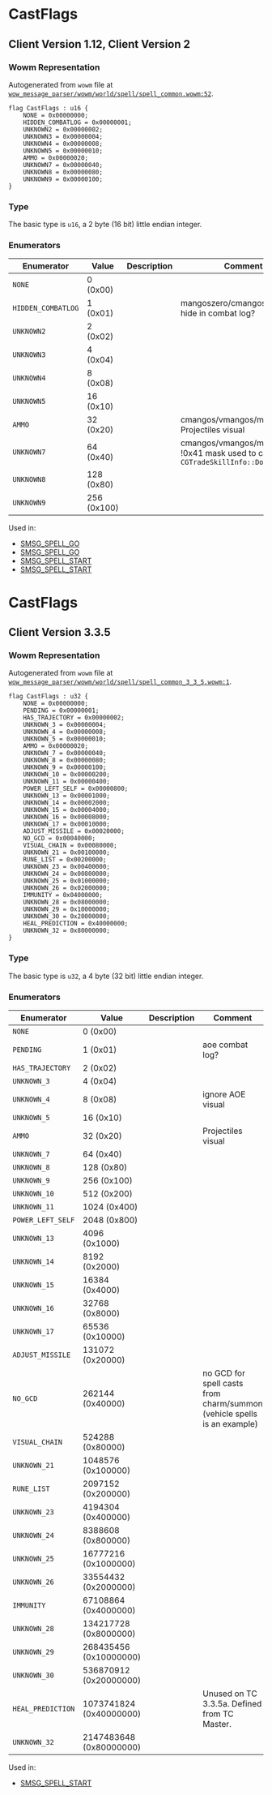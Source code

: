 # CastFlags

## Client Version 1.12, Client Version 2

### Wowm Representation

Autogenerated from `wowm` file at [`wow_message_parser/wowm/world/spell/spell_common.wowm:52`](https://github.com/gtker/wow_messages/tree/main/wow_message_parser/wowm/world/spell/spell_common.wowm#L52).

```rust,ignore
flag CastFlags : u16 {
    NONE = 0x00000000;
    HIDDEN_COMBATLOG = 0x00000001;
    UNKNOWN2 = 0x00000002;
    UNKNOWN3 = 0x00000004;
    UNKNOWN4 = 0x00000008;
    UNKNOWN5 = 0x00000010;
    AMMO = 0x00000020;
    UNKNOWN7 = 0x00000040;
    UNKNOWN8 = 0x00000080;
    UNKNOWN9 = 0x00000100;
}
```
### Type
The basic type is `u16`, a 2 byte (16 bit) little endian integer.
### Enumerators
| Enumerator | Value  | Description | Comment |
| --------- | -------- | ----------- | ------- |
| `NONE` | 0 (0x00) |  |  |
| `HIDDEN_COMBATLOG` | 1 (0x01) |  | mangoszero/cmangos/vmangos: hide in combat log? |
| `UNKNOWN2` | 2 (0x02) |  |  |
| `UNKNOWN3` | 4 (0x04) |  |  |
| `UNKNOWN4` | 8 (0x08) |  |  |
| `UNKNOWN5` | 16 (0x10) |  |  |
| `AMMO` | 32 (0x20) |  | cmangos/vmangos/mangoszero: Projectiles visual |
| `UNKNOWN7` | 64 (0x40) |  | cmangos/vmangos/mangoszero: !0x41 mask used to call `CGTradeSkillInfo::DoRecast` |
| `UNKNOWN8` | 128 (0x80) |  |  |
| `UNKNOWN9` | 256 (0x100) |  |  |

Used in:
* [SMSG_SPELL_GO](smsg_spell_go.md)
* [SMSG_SPELL_GO](smsg_spell_go.md)
* [SMSG_SPELL_START](smsg_spell_start.md)
* [SMSG_SPELL_START](smsg_spell_start.md)
# CastFlags

## Client Version 3.3.5

### Wowm Representation

Autogenerated from `wowm` file at [`wow_message_parser/wowm/world/spell/spell_common_3_3_5.wowm:1`](https://github.com/gtker/wow_messages/tree/main/wow_message_parser/wowm/world/spell/spell_common_3_3_5.wowm#L1).

```rust,ignore
flag CastFlags : u32 {
    NONE = 0x00000000;
    PENDING = 0x00000001;
    HAS_TRAJECTORY = 0x00000002;
    UNKNOWN_3 = 0x00000004;
    UNKNOWN_4 = 0x00000008;
    UNKNOWN_5 = 0x00000010;
    AMMO = 0x00000020;
    UNKNOWN_7 = 0x00000040;
    UNKNOWN_8 = 0x00000080;
    UNKNOWN_9 = 0x00000100;
    UNKNOWN_10 = 0x00000200;
    UNKNOWN_11 = 0x00000400;
    POWER_LEFT_SELF = 0x00000800;
    UNKNOWN_13 = 0x00001000;
    UNKNOWN_14 = 0x00002000;
    UNKNOWN_15 = 0x00004000;
    UNKNOWN_16 = 0x00008000;
    UNKNOWN_17 = 0x00010000;
    ADJUST_MISSILE = 0x00020000;
    NO_GCD = 0x00040000;
    VISUAL_CHAIN = 0x00080000;
    UNKNOWN_21 = 0x00100000;
    RUNE_LIST = 0x00200000;
    UNKNOWN_23 = 0x00400000;
    UNKNOWN_24 = 0x00800000;
    UNKNOWN_25 = 0x01000000;
    UNKNOWN_26 = 0x02000000;
    IMMUNITY = 0x04000000;
    UNKNOWN_28 = 0x08000000;
    UNKNOWN_29 = 0x10000000;
    UNKNOWN_30 = 0x20000000;
    HEAL_PREDICTION = 0x40000000;
    UNKNOWN_32 = 0x80000000;
}
```
### Type
The basic type is `u32`, a 4 byte (32 bit) little endian integer.
### Enumerators
| Enumerator | Value  | Description | Comment |
| --------- | -------- | ----------- | ------- |
| `NONE` | 0 (0x00) |  |  |
| `PENDING` | 1 (0x01) |  | aoe combat log? |
| `HAS_TRAJECTORY` | 2 (0x02) |  |  |
| `UNKNOWN_3` | 4 (0x04) |  |  |
| `UNKNOWN_4` | 8 (0x08) |  | ignore AOE visual |
| `UNKNOWN_5` | 16 (0x10) |  |  |
| `AMMO` | 32 (0x20) |  | Projectiles visual |
| `UNKNOWN_7` | 64 (0x40) |  |  |
| `UNKNOWN_8` | 128 (0x80) |  |  |
| `UNKNOWN_9` | 256 (0x100) |  |  |
| `UNKNOWN_10` | 512 (0x200) |  |  |
| `UNKNOWN_11` | 1024 (0x400) |  |  |
| `POWER_LEFT_SELF` | 2048 (0x800) |  |  |
| `UNKNOWN_13` | 4096 (0x1000) |  |  |
| `UNKNOWN_14` | 8192 (0x2000) |  |  |
| `UNKNOWN_15` | 16384 (0x4000) |  |  |
| `UNKNOWN_16` | 32768 (0x8000) |  |  |
| `UNKNOWN_17` | 65536 (0x10000) |  |  |
| `ADJUST_MISSILE` | 131072 (0x20000) |  |  |
| `NO_GCD` | 262144 (0x40000) |  | no GCD for spell casts from charm/summon (vehicle spells is an example) |
| `VISUAL_CHAIN` | 524288 (0x80000) |  |  |
| `UNKNOWN_21` | 1048576 (0x100000) |  |  |
| `RUNE_LIST` | 2097152 (0x200000) |  |  |
| `UNKNOWN_23` | 4194304 (0x400000) |  |  |
| `UNKNOWN_24` | 8388608 (0x800000) |  |  |
| `UNKNOWN_25` | 16777216 (0x1000000) |  |  |
| `UNKNOWN_26` | 33554432 (0x2000000) |  |  |
| `IMMUNITY` | 67108864 (0x4000000) |  |  |
| `UNKNOWN_28` | 134217728 (0x8000000) |  |  |
| `UNKNOWN_29` | 268435456 (0x10000000) |  |  |
| `UNKNOWN_30` | 536870912 (0x20000000) |  |  |
| `HEAL_PREDICTION` | 1073741824 (0x40000000) |  | Unused on TC 3.3.5a. Defined from TC Master. |
| `UNKNOWN_32` | 2147483648 (0x80000000) |  |  |

Used in:
* [SMSG_SPELL_START](smsg_spell_start.md)
